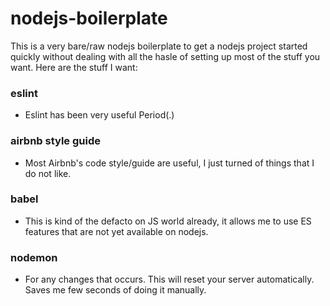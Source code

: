 # nodejs-boilerplate

This is a very bare/raw nodejs boilerplate to get a nodejs project started quickly without dealing with all the hasle of setting up most of the stuff you want. Here are the stuff I want:

### eslint
- Eslint has been very useful Period(.)
### airbnb style guide
- Most Airbnb's code style/guide are useful, I just turned of things that I do not like.
### babel
- This is kind of the defacto on JS world already, it allows me to use ES features that are not yet available on nodejs.
### nodemon
- For any changes that occurs. This will reset your server automatically. Saves me few seconds of doing it manually.
